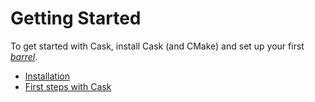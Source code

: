 # Getting Started

To get started with Cask, install Cask (and CMake) and set up your first
[*barrel*][def-barrel].

* [Installation](installation.md)
* [First steps with Cask](first-steps.md)

[def-barrel]:  ../appendix/glossary.md#barrel  '"barrel" (glossary entry)'
